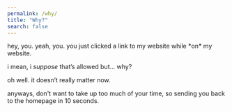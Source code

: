 ```yaml
---
permalink: /why/
title: "Why?"
search: false
---
```


<meta http-equiv="refresh" content="10;URL=/index.html">
hey, you. yeah, you. you just clicked a link to my website while *on* my website.

i mean, i *suppose* that’s allowed but…  why?

oh well. it doesn’t really matter now.

anyways, don't want to take up too much of your time, so sending you back to the homepage in <span id="countdowntimer">10</span> seconds.

<script type="text/javascript">
    var timeleft = 10;
    var downloadTimer = setInterval(function(){
    timeleft--;
    document.getElementById("countdowntimer").textContent = timeleft;
    if(timeleft <= 0)
        clearInterval(downloadTimer);
    },1000);
</script>
